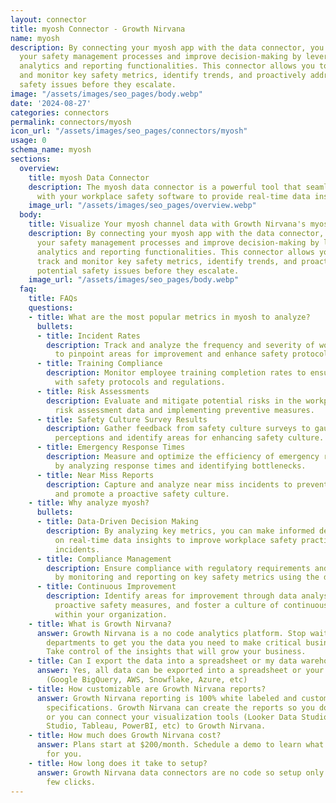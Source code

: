 ```yaml
---
layout: connector
title: myosh Connector - Growth Nirvana
name: myosh
description: By connecting your myosh app with the data connector, you can streamline
  your safety management processes and improve decision-making by leveraging advanced
  analytics and reporting functionalities. This connector allows you to easily track
  and monitor key safety metrics, identify trends, and proactively address potential
  safety issues before they escalate.
image: "/assets/images/seo_pages/body.webp"
date: '2024-08-27'
categories: connectors
permalink: connectors/myosh
icon_url: "/assets/images/seo_pages/connectors/myosh"
usage: 0
schema_name: myosh
sections:
  overview:
    title: myosh Data Connector
    description: The myosh data connector is a powerful tool that seamlessly integrates
      with your workplace safety software to provide real-time data insights and analytics.
    image_url: "/assets/images/seo_pages/overview.webp"
  body:
    title: Visualize Your myosh channel data with Growth Nirvana's myosh Connector
    description: By connecting your myosh app with the data connector, you can streamline
      your safety management processes and improve decision-making by leveraging advanced
      analytics and reporting functionalities. This connector allows you to easily
      track and monitor key safety metrics, identify trends, and proactively address
      potential safety issues before they escalate.
    image_url: "/assets/images/seo_pages/body.webp"
  faq:
    title: FAQs
    questions:
    - title: What are the most popular metrics in myosh to analyze?
      bullets:
      - title: Incident Rates
        description: Track and analyze the frequency and severity of workplace incidents
          to pinpoint areas for improvement and enhance safety protocols.
      - title: Training Compliance
        description: Monitor employee training completion rates to ensure compliance
          with safety protocols and regulations.
      - title: Risk Assessments
        description: Evaluate and mitigate potential risks in the workplace by analyzing
          risk assessment data and implementing preventive measures.
      - title: Safety Culture Survey Results
        description: Gather feedback from safety culture surveys to gauge employee
          perceptions and identify areas for enhancing safety culture.
      - title: Emergency Response Times
        description: Measure and optimize the efficiency of emergency response procedures
          by analyzing response times and identifying bottlenecks.
      - title: Near Miss Reports
        description: Capture and analyze near miss incidents to prevent future accidents
          and promote a proactive safety culture.
    - title: Why analyze myosh?
      bullets:
      - title: Data-Driven Decision Making
        description: By analyzing key metrics, you can make informed decisions based
          on real-time data insights to improve workplace safety practices and prevent
          incidents.
      - title: Compliance Management
        description: Ensure compliance with regulatory requirements and industry standards
          by monitoring and reporting on key safety metrics using the data connector.
      - title: Continuous Improvement
        description: Identify areas for improvement through data analysis, enable
          proactive safety measures, and foster a culture of continuous safety enhancement
          within your organization.
    - title: What is Growth Nirvana?
      answer: Growth Nirvana is a no code analytics platform. Stop waiting for other
        departments to get you the data you need to make critical business decisions.
        Take control of the insights that will grow your business.
    - title: Can I export the data into a spreadsheet or my data warehouse?
      answer: Yes, all data can be exported into a spreadsheet or your data warehouse
        (Google BigQuery, AWS, Snowflake, Azure, etc)
    - title: How customizable are Growth Nirvana reports?
      answer: Growth Nirvana reporting is 100% white labeled and customized to your
        specifications. Growth Nirvana can create the reports so you don’t have to
        or you can connect your visualization tools (Looker Data Studio/Google Data
        Studio, Tableau, PowerBI, etc) to Growth Nirvana.
    - title: How much does Growth Nirvana cost?
      answer: Plans start at $200/month. Schedule a demo to learn what plan is best
        for you.
    - title: How long does it take to setup?
      answer: Growth Nirvana data connectors are no code so setup only requires a
        few clicks.
---
```

